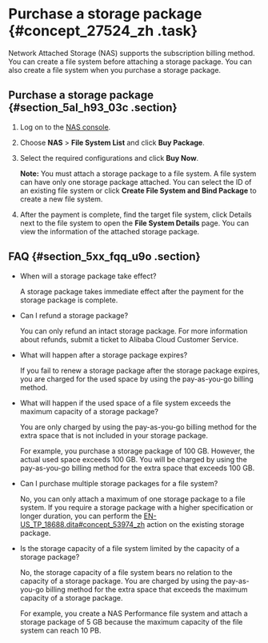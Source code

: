 # Purchase a storage package {#concept_27524_zh .task}

Network Attached Storage \(NAS\) supports the subscription billing method. You can create a file system before attaching a storage package. You can also create a file system when you purchase a storage package.

## Purchase a storage package {#section_5al_h93_03c .section}

1.  Log on to the [NAS console](https://partners-intl.console.aliyun.com/#/nas).
2.  Choose **NAS** \> **File System List** and click **Buy Package**.
3.  Select the required configurations and click **Buy Now**.

    **Note:** You must attach a storage package to a file system. A file system can have only one storage package attached. You can select the ID of an existing file system or click **Create File System and Bind Package** to create a new file system.

4.  After the payment is complete, find the target file system, click Details next to the file system to open the **File System Details** page. You can view the information of the attached storage package.

## FAQ {#section_5xx_fqq_u9o .section}

-   When will a storage package take effect?

    A storage package takes immediate effect after the payment for the storage package is complete.

-   Can I refund a storage package?

    You can only refund an intact storage package. For more information about refunds, submit a ticket to Alibaba Cloud Customer Service.

-   What will happen after a storage package expires?

    If you fail to renew a storage package after the storage package expires, you are charged for the used space by using the pay-as-you-go billing method.

-   What will happen if the used space of a file system exceeds the maximum capacity of a storage package?

    You are only charged by using the pay-as-you-go billing method for the extra space that is not included in your storage package.

    For example, you purchase a storage package of 100 GB. However, the actual used space exceeds 100 GB. You will be charged by using the pay-as-you-go billing method for the extra space that exceeds 100 GB.

-   Can I purchase multiple storage packages for a file system?

    No, you can only attach a maximum of one storage package to a file system. If you require a storage package with a higher specification or longer duration, you can perform the [EN-US\_TP\_18688.dita\#concept\_53974\_zh](EN-US_TP_18688.dita#concept_53974_zh) action on the existing storage package.

-   Is the storage capacity of a file system limited by the capacity of a storage package?

    No, the storage capacity of a file system bears no relation to the capacity of a storage package. You are charged by using the pay-as-you-go billing method for the extra space that exceeds the maximum capacity of a storage package.

    For example, you create a NAS Performance file system and attach a storage package of 5 GB because the maximum capacity of the file system can reach 10 PB.


